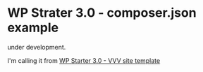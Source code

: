 # WP Strater 3.0 - composer.json example

under development.

I'm calling it from [WP Starter 3.0 - VVV site template](https://github.com/soderlind/wpstarter-vvv)

